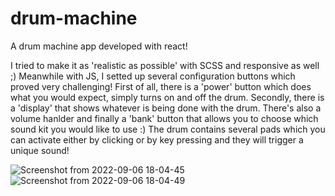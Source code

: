 # drum-machine
A drum machine app developed with react! 

I tried to make it as 'realistic as possible' with SCSS and responsive as well ;)
Meanwhile with JS, I setted up several configuration buttons which proved very challenging!
First of all, there is a 'power' button which does what you would expect, simply turns on and off the drum.
Secondly, there is a 'display' that shows whatever is being done with the drum.
There's also a volume hanlder and finally a 'bank' button that allows you to choose which sound kit you would like to use :)
The drum contains several pads which you can activate either by clicking or by key pressing and they will trigger a unique sound!

![Screenshot from 2022-09-06 18-04-45](https://user-images.githubusercontent.com/92840840/188683451-7e7b956e-a931-4e8b-a0bf-6bcbd996741f.png)
![Screenshot from 2022-09-06 18-04-49](https://user-images.githubusercontent.com/92840840/188683455-e8f212c5-e5a4-48ff-9ea3-7caaf113c8a9.png)
